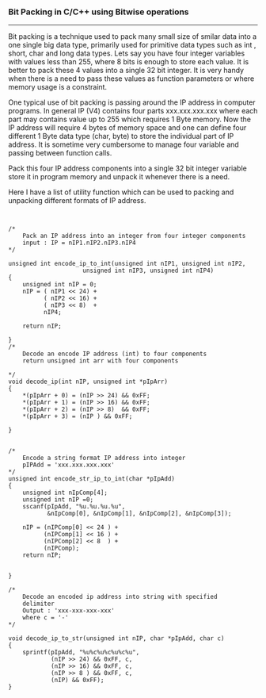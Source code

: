 ### Bit Packing in C/C++ using Bitwise operations
----

Bit packing is a technique used to pack many small size of smilar data 
into a one single big data type, primarily used for primitive data types such as 
int , short, char and long data types. Lets say you have four integer variables 
with values less than 255, where 8 bits is enough to store each value. It
is better to pack these 4 values into a single 32 bit integer. It is very handy when 
there is a need to pass these values as function parameters or where memory usage 
is a constraint. 

One typical use of bit packing is passing around the IP address in computer programs. 
In general IP (V4) contains four parts xxx.xxx.xxx.xxx where each part may contains
value up to 255 which requires 1 Byte memory. Now the IP address will require 4 bytes 
of memory space and one can define four different 1 Byte data type (char, byte) to store
the individual part of IP address. It is sometime very cumbersome to manage four variable 
and passing between function calls. 

Pack this four IP address components into a single 32 bit integer variable store it
in program memory and unpack it whenever there is a need. 

Here I have a list of utility function which can be used to packing and unpacking 
different formats of IP address. 

<pre><code>

/*
	Pack an IP address into an integer from four integer components
	input : IP = nIP1.nIP2.nIP3.nIP4
*/

unsigned int encode_ip_to_int(unsigned int nIP1, unsigned int nIP2,
					 unsigned int nIP3, unsigned int nIP4)
{
	unsigned int nIP = 0;
	nIP = ( nIP1 << 24) +
	      ( nIP2 << 16) +
	      ( nIP3 << 8)  +
	      nIP4;
	      
	return nIP;
    
}
/*
	Decode an encode IP address (int) to four components 
	return unsigned int arr with four components
	
*/
void decode_ip(int nIP, unsigned int *pIpArr)
{
	*(pIpArr + 0) = (nIP >> 24) && 0xFF;
	*(pIpArr + 1) = (nIP >> 16) && 0xFF;
	*(pIpArr + 2) = (nIP >> 8)  && 0xFF;
	*(pIpArr + 3) = (nIP ) && 0xFF;

}


/*
	Encode a string format IP address into integer
	pIPAdd = 'xxx.xxx.xxx.xxx'
*/
unsigned int encode_str_ip_to_int(char *pIpAdd)
{
	unsigned int nIpComp[4];
	unsigned int nIP =0;
	sscanf(pIpAdd, "%u.%u.%u.%u",
	       &nIpComp[0], &nIpComp[1], &nIpComp[2], &nIpComp[3]);
	       
	nIP = (nIPComp[0] << 24 ) +
	      (nIPComp[1] << 16 ) +
	      (nIPComp[2] << 8  ) +
	      (nIPComp);
	return nIP;
	
	
}

/*
	Decode an encoded ip address into string with specified 
	delimiter
	Output : 'xxx-xxx-xxx-xxx'
	where c = '-'
*/

void decode_ip_to_str(unsigned int nIP, char *pIpAdd, char c)
{
	sprintf(pIpAdd, "%u%c%u%c%u%c%u",
	        (nIP >> 24) && 0xFF, c, 
	        (nIP >> 16) && 0xFF, c,
	        (nIP >> 8 ) && 0xFF, c,
	        (nIP) && 0xFF);
}	
</code>
</pre>
